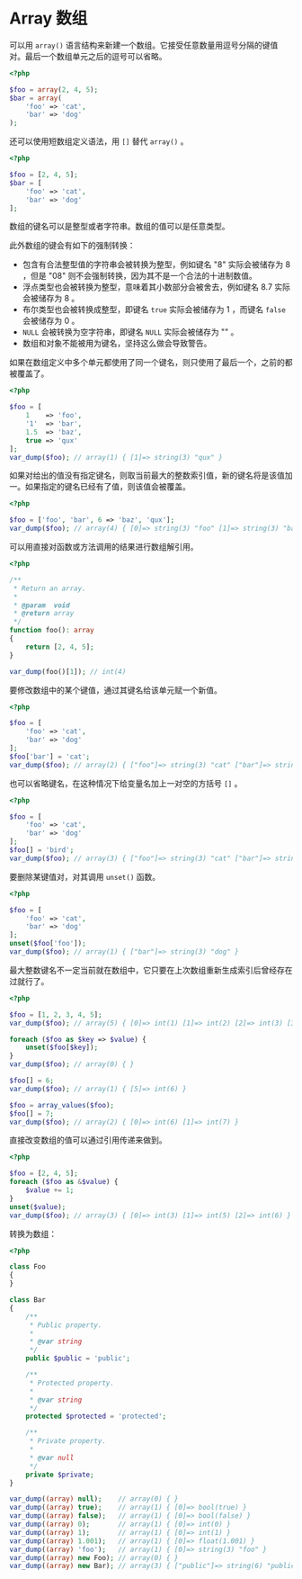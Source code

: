 # Array 数组

可以用 `array()` 语言结构来新建一个数组。它接受任意数量用逗号分隔的键值对。最后一个数组单元之后的逗号可以省略。

```php
<?php

$foo = array(2, 4, 5);
$bar = array(
    'foo' => 'cat',
    'bar' => 'dog'
);

```

还可以使用短数组定义语法，用 `[]` 替代 `array()` 。

```php
<?php

$foo = [2, 4, 5];
$bar = [
    'foo' => 'cat',
    'bar' => 'dog'
];

```

数组的键名可以是整型或者字符串。数组的值可以是任意类型。

此外数组的键会有如下的强制转换：

* 包含有合法整型值的字符串会被转换为整型，例如键名 "8" 实际会被储存为 8 ，但是 "08" 则不会强制转换，因为其不是一个合法的十进制数值。
* 浮点类型也会被转换为整型，意味着其小数部分会被舍去，例如键名 8.7 实际会被储存为 8 。
* 布尔类型也会被转换成整型，即键名 `true` 实际会被储存为 1 ，而键名 `false` 会被储存为 0 。
* `NULL` 会被转换为空字符串，即键名 `NULL` 实际会被储存为 "" 。
* 数组和对象不能被用为键名，坚持这么做会导致警告。

如果在数组定义中多个单元都使用了同一个键名，则只使用了最后一个，之前的都被覆盖了。

```php
<?php

$foo = [
    1    => 'foo',
    '1'  => 'bar',
    1.5  => 'baz',
    true => 'qux'
];
var_dump($foo); // array(1) { [1]=> string(3) "qux" }

```

如果对给出的值没有指定键名，则取当前最大的整数索引值，新的键名将是该值加一。如果指定的键名已经有了值，则该值会被覆盖。

```php
<?php

$foo = ['foo', 'bar', 6 => 'baz', 'qux'];
var_dump($foo); // array(4) { [0]=> string(3) "foo" [1]=> string(3) "bar" [6]=> string(3) "baz" [7]=> string(3) "qux" }

```

可以用直接对函数或方法调用的结果进行数组解引用。

```php
<?php

/**
 * Return an array.
 *
 * @param  void
 * @return array
 */
function foo(): array
{
    return [2, 4, 5];
}

var_dump(foo()[1]); // int(4)

```

要修改数组中的某个键值，通过其键名给该单元赋一个新值。

```php
<?php

$foo = [
    'foo' => 'cat',
    'bar' => 'dog'
];
$foo['bar'] = 'cat';
var_dump($foo); // array(2) { ["foo"]=> string(3) "cat" ["bar"]=> string(3) "cat" }

```

也可以省略键名，在这种情况下给变量名加上一对空的方括号 `[]` 。

```php
<?php

$foo = [
    'foo' => 'cat',
    'bar' => 'dog'
];
$foo[] = 'bird';
var_dump($foo); // array(3) { ["foo"]=> string(3) "cat" ["bar"]=> string(3) "dog" [0]=> string(4) "bird" }

```

要删除某键值对，对其调用 `unset()` 函数。

```php
<?php

$foo = [
    'foo' => 'cat',
    'bar' => 'dog'
];
unset($foo['foo']);
var_dump($foo); // array(1) { ["bar"]=> string(3) "dog" }

```

最大整数键名不一定当前就在数组中，它只要在上次数组重新生成索引后曾经存在过就行了。

```php
<?php

$foo = [1, 2, 3, 4, 5];
var_dump($foo); // array(5) { [0]=> int(1) [1]=> int(2) [2]=> int(3) [3]=> int(4) [4]=> int(5) }

foreach ($foo as $key => $value) {
    unset($foo[$key]);
}
var_dump($foo); // array(0) { }

$foo[] = 6;
var_dump($foo); // array(1) { [5]=> int(6) }

$foo = array_values($foo);
$foo[] = 7;
var_dump($foo); // array(2) { [0]=> int(6) [1]=> int(7) }

```

直接改变数组的值可以通过引用传递来做到。

```php
<?php

$foo = [2, 4, 5];
foreach ($foo as &$value) {
    $value += 1;
}
unset($value);
var_dump($foo); // array(3) { [0]=> int(3) [1]=> int(5) [2]=> int(6) }

```

转换为数组：

```php
<?php

class Foo
{
}

class Bar
{
    /**
     * Public property.
     *
     * @var string
     */
    public $public = 'public';

    /**
     * Protected property.
     *
     * @var string
     */
    protected $protected = 'protected';

    /**
     * Private property.
     *
     * @var null
     */
    private $private;
}

var_dump((array) null);    // array(0) { }
var_dump((array) true);    // array(1) { [0]=> bool(true) }
var_dump((array) false);   // array(1) { [0]=> bool(false) }
var_dump((array) 0);       // array(1) { [0]=> int(0) }
var_dump((array) 1);       // array(1) { [0]=> int(1) }
var_dump((array) 1.001);   // array(1) { [0]=> float(1.001) }
var_dump((array) 'foo');   // array(1) { [0]=> string(3) "foo" }
var_dump((array) new Foo); // array(0) { }
var_dump((array) new Bar); // array(3) { ["public"]=> string(6) "public" ["\0*\0protected"]=> string(9) "protected" ["\0Bar\0private"]=> NULL }

```

